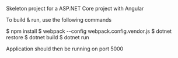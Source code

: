 Skeleton project for a ASP.NET Core project with Angular

To build & run, use the following commands

$ npm install
$ webpack --config webpack.config.vendor.js
$ dotnet restore
$ dotnet build
$ dotnet run

Application should then be running on port 5000